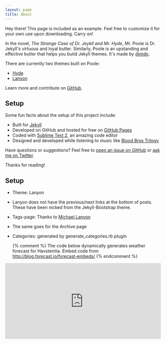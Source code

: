 ```yaml
---
layout: page
title: About
---
```


<p class="message">
  Hey there! This page is included as an example. Feel free to customize it for your own use upon downloading. Carry on!
</p>

In the novel, *The Strange Case of Dr. Jeykll and Mr. Hyde*, Mr. Poole is Dr. Jekyll's virtuous and loyal butler. Similarly, Poole is an upstanding and effective butler that helps you build Jekyll themes. It's made by [@mdo](https://twitter.com/mdo).

There are currently two themes built on Poole:

* [Hyde](http://hyde.getpoole.com)
* [Lanyon](http://lanyon.getpoole.com)

Learn more and contribute on [GitHub](https://github.com/poole).

## Setup

Some fun facts about the setup of this project include:

* Built for [Jekyll](http://jekyllrb.com)
* Developed on GitHub and hosted for free on [GitHub Pages](https://pages.github.com)
* Coded with [Sublime Text 2](http://sublimetext.com), an amazing code editor
* Designed and developed while listening to music like [Blood Bros Trilogy](https://soundcloud.com/maddecent/sets/blood-bros-series)

Have questions or suggestions? Feel free to [open an issue on GitHub](https://github.com/poole/issues/new) or [ask me on Twitter](https://twitter.com/mdo).

Thanks for reading!


## Setup

* Theme: Lanyon
* Lanyon does not have the previous/next links at the bottom of posts. These have been nicked from the Jekyll-Bootstrap theme.
* Tags-page: Thanks to [Michael Lanyon](http://blog.lanyonm.org/articles/2013/11/21/alphabetize-jekyll-page-tags-pure-liquid.html)
* The same goes for the Archive page
* Categories: generated by generate_categories.rb plugin



    {% comment %}
      The code below dynamically generates weather forecast for Havsteinlia.
      Embed code from http://blog.forecast.io/forecast-embeds/
    {% endcomment %}

<iframe id="forecast_embed" type="text/html" frameborder="0" height="245" width="100%" src="http://forecast.io/embed/#lat=63.409068&lon=-10.375051&name=My Place&color=#00aaff&font=Georgia&units=uk"> </iframe>


